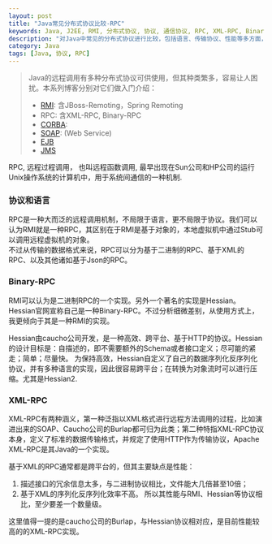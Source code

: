 ```yaml
---
layout: post
title: "Java常见分布式协议比较-RPC"
keywords: Java, J2EE, RMI, 分布式协议, 协议, 通信协议, RPC, XML-RPC, Binary-RPC, Hessian, Burlap
description: "对Java中常见的分布式协议进行比较，包括语言、传输协议、性能等多方面，本文介绍了RPC, Binary-RPC, XML-RPC。"
category: Java
tags: [Java, 协议, RPC]
---
```


> Java的远程调用有多种分布式协议可供使用，但其种类繁多，容易让人困扰。本系列博客分别对它们做入门介绍：
> * [RMI](http://xiaoqing.me/2012/12/21/protocols-rmi/): 含JBoss-Remoting，Spring Remoting
> * RPC: 含XML-RPC, Binary-RPC
> * [CORBA](http://xiaoqing.me/2012/12/28/protocols-corba/): 
> * [SOAP](http://xiaoqing.me): (Web Service)
> * [EJB](http://xiaoqing.me/2012/12/19/protocols-ejb/) 
> * [JMS](http://xiaoqing.me/2013/01/08/protocols-jms/)

RPC, 远程过程调用， 也叫远程函数调用, 最早出现在Sun公司和HP公司的运行Unix操作系统的计算机中，用于系统间通信的一种机制. 

### 协议和语言
RPC是一种大而泛的远程调用机制，不局限于语言，更不局限于协议。我们可以认为RMI就是一种RPC，其区别在于RMI是基于对象的，本地虚拟机中通过Stub可以调用远程虚拟机的对象。  
不过从传输的数据格式来说，RPC可以分为基于二进制的RPC、基于XML的RPC、以及其他诸如基于Json的RPC。

### Binary-RPC
RMI可以认为是二进制RPC的一个实现。另外一个著名的实现是Hessian。Hessian官网宣称自己是一种Binary-RPC。不过分析细微差别，从使用方式上，我更倾向于其是一种RMI的实现。

Hessian由caucho公司开发，是一种高效、跨平台、基于HTTP的协议。Hessian的设计目标是：自描述的，即不需要额外的Schema或者接口定义；尽可能的紧走；简单；尽量快。 
为保持高效，Hessian自定义了自己的数据序列化反序列化协议，并有多种语言的实现，因此很容易跨平台；在转换为对象流时可以进行压缩。尤其是Hessian2.

### XML-RPC
XML-RPC有两种涵义，第一种泛指以XML格式进行远程方法调用的过程，比如演进出来的SOAP、Caucho公司的Burlap都可归为此类；第二种特指XML-RPC协议本身，定义了标准的数据传输格式，并规定了使用HTTP作为传输协议，Apache XML-RPC是其Java的一个实现。

基于XML的RPC通常都是跨平台的，但其主要缺点是性能：
1. 描述接口的冗余信息太多，与二进制协议相比，文件能大几倍甚至10倍；
2. 基于XML的序列化反序列化效率不高。
所以其性能与RMI、Hessian等协议相比，至少要差一个数量级。

这里值得一提的是caucho公司的Burlap，与Hessian协议相对应，是目前性能较高的的XML-RPC实现。